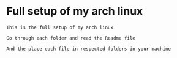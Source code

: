 # Full setup of my arch linux

```
This is the full setup of my arch linux

Go through each folder and read the Readme file

And the place each file in respected folders in your machine
```
